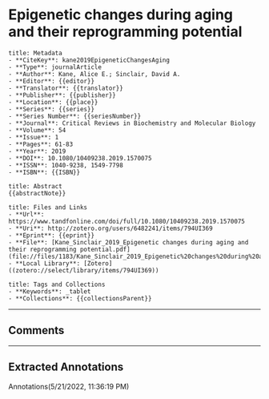 # Epigenetic changes during aging and their reprogramming potential

``` ad-info
title: Metadata
- **CiteKey**: kane2019EpigeneticChangesAging
- **Type**: journalArticle
- **Author**: Kane, Alice E.; Sinclair, David A.
- **Editor**: {{editor}}
- **Translator**: {{translator}}
- **Publisher**: {{publisher}}
- **Location**: {{place}}
- **Series**: {{series}}
- **Series Number**: {{seriesNumber}}
- **Journal**: Critical Reviews in Biochemistry and Molecular Biology
- **Volume**: 54
- **Issue**: 1
- **Pages**: 61-83
- **Year**: 2019 
- **DOI**: 10.1080/10409238.2019.1570075
- **ISSN**: 1040-9238, 1549-7798
- **ISBN**: {{ISBN}}
```
```ad-quote
title: Abstract
{{abstractNote}}
```
```ad-abstract
title: Files and Links
- **Url**: https://www.tandfonline.com/doi/full/10.1080/10409238.2019.1570075
- **Uri**: http://zotero.org/users/6482241/items/794UI369
- **Eprint**: {{eprint}}
- **File**: [Kane_Sinclair_2019_Epigenetic changes during aging and their reprogramming potential.pdf](file://files/1183/Kane_Sinclair_2019_Epigenetic%20changes%20during%20aging%20and%20their%20reprogramming%20potential.pdf)
- **Local Library**: [Zotero]((zotero://select/library/items/794UI369))
```
```ad-note
title: Tags and Collections
- **Keywords**: _tablet
- **Collections**: {{collectionsParent}}
```

----

## Comments



----

## Extracted Annotations
Annotations(5/21/2022, 11:36:19 PM)




